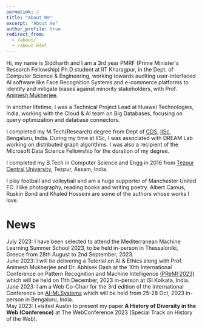 ```yaml
---
permalink: /
title: "About Me"
excerpt: "About me"
author_profile: true
redirect_from: 
  - /about/
  - /about.html
---
```


Hi, my name is Siddharth and I am a 3rd year PMRF (Prime Minister's Research Fellowship) Ph.D student at IIT Kharagpur, in the Dept. of Computer Science & Engineering, working towards auditing user-interfaced AI software like Face Recognition Systems and e-commerce platforms to identify and mitigate biases against minority stakeholders, with Prof. [Animesh Mukherjee](https://cse.iitkgp.ac.in/~animeshm/). 

In another lifetime, I was a Technical Project Lead at Huawei Technologies, India, working with the Cloud & AI team on Big Databases, focusing on query optimization and database connectors.

I completed my M.Tech(Research) degree from Dept of [CDS](https://cds.iisc.ac.in/), [IISc](https://iisc.ac.in/), Bengaluru, India. During my time at IISc, I was associated with DREAM Lab working on distributed graph algorithms. I was also a recipient of the Microsoft Data Science Fellowship for the duration of my degree. 

I completed my B.Tech in Computer Science and Engg in 2016 from [Tezpur Central University](http://www.tezu.ernet.in/), Tezpur, Assam, India. 

I play football and volleyball and am a huge supporter of Manchester United FC. I like photography, reading books and writing poetry. Albert Camus, Ruskin Bond and Khaled Hosseini are some of the authors whose works I love. 


News
======
July 2023: I have been selected to attend the Mediterranean Machine Learning Summer School 2023, to be held in-person in Thessaloniki, Greece from 28th August to 2nd September, 2023.     
June 2023: I will be delivering a Tutorial on AI & Ethics along with Prof. Animesh Mukherjee and Dr. Abhisek Dash at the 10th International Conference on Pattern Recognition and Machine Intelligence [(PReMI 2023)](https://www.isical.ac.in/~premi23/preconference_tutorials.html) which will be held on 11th December, 2023 in-person at ISI Kolkata, India.    
June 2023: I am a Web Co-Chair for the 3rd edition of the International Conference on [AI-MLSystems](https://www.aimlsystems.org/2023/organising-committee/) which will be held from 25-28 Oct, 2023 in-person in Bengaluru, India.    
May 2023: I visited Austin to present my paper **A History of Diversity in the Web (Conference)** at The WebConference 2023 (Special Track on History of the Web).    
